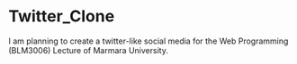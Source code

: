 # Twitter_Clone
I am planning to create a twitter-like social media for the Web Programming (BLM3006) Lecture of Marmara University.
